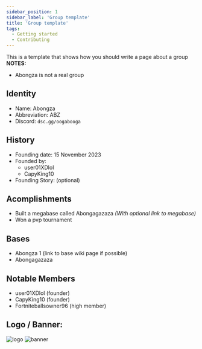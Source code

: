 ```yaml
---
sidebar_position: 1
sidebar_label: 'Group template'
title: 'Group template'
tags:
  - Getting started
  - Contributing
---
```


This is a template that shows how you should write a page about a group
**NOTES:**
* Abongza is not a real group

## Identity
* Name: Abongza
* Abbreviation: ABZ
* Discord: `dsc.gg/oogabooga`

## History
* Founding date: 15 November 2023
* Founded by: 
  * user01XDlol
  * CapyKing10
* Founding Story: (optional)

## Acomplishments
- Built a megabase called Abongagazaza *(With optional link to megabase)*
- Won a pvp tournament

## Bases
- Abongza 1 (link to base wiki page if possible)
- Abongagazaza

## Notable Members
- user01XDlol (founder)
- CapyKing10 (founder)
- Fortniteballsowner96 (high member)

## Logo / Banner:
![logo](../../static/img/groups/Abongza/logo.png)
![banner](../../static/img/groups/Abongza/banner.png)